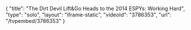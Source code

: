 {
    "title": "The Dirt Devil Lift&Go Heads to the 2014 ESPYs: Working Hard",
    "type": "solo",
    "layout": "iframe-static",
    "videoId": "3786353",
    "url": "\/tvpembed\/3786353"
}